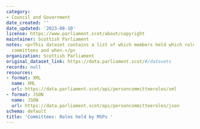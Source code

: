 ```yaml
---
category:
- Council and Government
date_created: ''
date_updated: '2023-08-10'
license: https://www.parliament.scot/about/copyright
maintainer: Scottish Parliament
notes: <p>This dataset contains a list of which members held which roles on which
  committees and when.</p>
organization: Scottish Parliament
original_dataset_link: https://data.parliament.scot/#/datasets
records: null
resources:
- format: XML
  name: XML
  url: https://data.parliament.scot/api/personcommitteeroles/xml
- format: JSON
  name: JSON
  url: https://data.parliament.scot/api/personcommitteeroles/json
schema: default
title: 'Committees: Roles held by MSPs '
---
```

